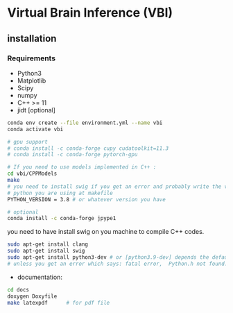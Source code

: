 # Virtual Brain Inference (VBI)

## installation

### Requirements

- Python3
- Matplotlib
- Scipy
- numpy
- C++ >= 11
- jidt [optional]  

```sh
conda env create --file environment.yml --name vbi
conda activate vbi

# gpu support
# conda install -c conda-forge cupy cudatoolkit=11.3
# conda install -c conda-forge pytorch-gpu

# If you need to use models implemented in C++ :
cd vbi/CPPModels
make  
# you need to install swig if you get an error and probably write the version of 
# python you are using at makefile
PYTHON_VERSION = 3.8 # or whatever version you have

# optional 
conda install -c conda-forge jpype1
```

you need to have install swig on you machine to compile C++ codes.

```sh
sudo apt-get install clang
sudo apt-get install swig
sudo apt-get install python3-dev # or [python3.9-dev] depends the default version of python on your machine.
# unless you get an error which says: fatal error,  Python.h not found.
```

- documentation:

```sh
cd docs 
doxygen Doxyfile
make latexpdf      # for pdf file
```
